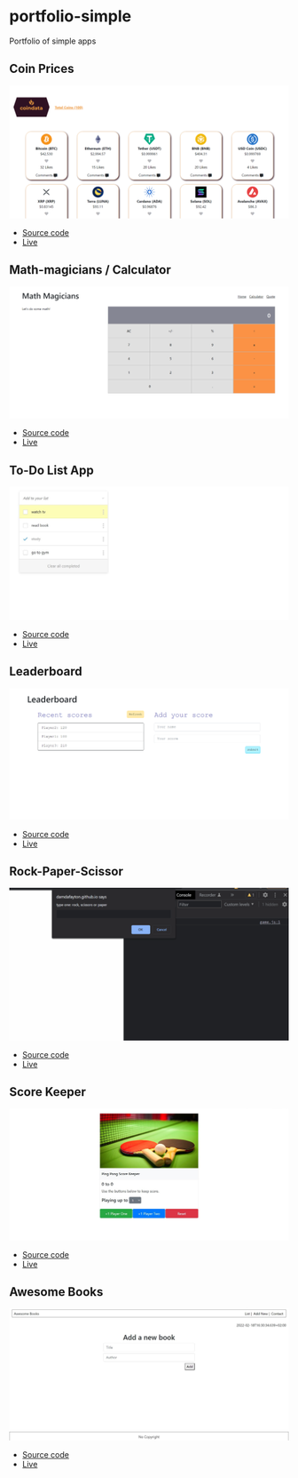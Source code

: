 # portfolio-simple
Portfolio of simple apps


## Coin Prices
![](./screenshot_capstone_coins.png)
- [Source code](https://github.com/damdafayton/capstone-javascript)
- [Live](https://damdafayton.github.io/capstone-javascript/dist/)


## Math-magicians / Calculator
![](./ss-math-magicians.png)
- [Source code](https://github.com/damdafayton/math-magicians)
- [Live](https://damdafayton.github.io/math-magicians/build/)


## To-Do List App
![](./ss-to-do.jpg)
- [Source code](https://github.com/damdafayton/to-do-list)
- [Live](https://damdafayton.github.io/to-do-list/dist)


## Leaderboard
![](./screenshot_leaderboard.png)
- [Source code](https://github.com/damdafayton/leader-board)
- [Live](https://damdafayton.github.io/leader-board/dist/)


## Rock-Paper-Scissor
![](./rps-animation.gif)
- [Source code](https://github.com/damdafayton/rock-paper-scissors)
- [Live](https://damdafayton.github.io/rock-paper-scissors/)


## Score Keeper
![](./ss-ping.jpg)

- [Source code](https://github.com/damdafayton/score-keeper)
- [Live](https://damdafayton.github.io/score-keeper/)


## Awesome Books
![](./ss-books.jpg)

- [Source code](https://github.com/damdafayton/awesome-books)
- [Live](https://damdafayton.github.io/awesome-books/dist/)


